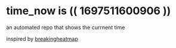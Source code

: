 # time_now is (( 1697511600906 ))

an automated repo that shows the currnent time

inspired by [breakingheatmap](https://github.com/breakingheatmap/breakingheatmap)